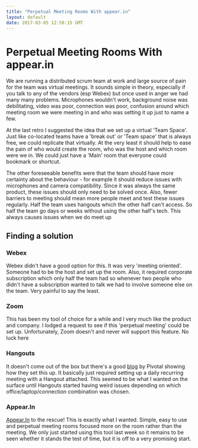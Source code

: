 ```yaml
---
title: "Perpetual Meeting Rooms With appear.in"
layout: default
date: 2017-03-05 12:50:15 GMT
---
```


# Perpetual Meeting Rooms With appear.in
We are running a distributed scrum team at work and large source of pain for the team was virtual meetings. 
It sounds simple in theory, especially if you talk to any of the vendors (esp Webex) but once used in anger we had
 many many problems. Microphones wouldn't work, background noise was debilitating, video was poor, connection was poor,
 confusion around which meeting room we were meeting in and who was setting it up just to name a few. 
 
At the last retro I suggested the idea that we set up a virtual 'Team Space'. Just like co-located teams have a 'break out'
or 'Team space' that is always free, we could replicate that virtually. At the very least it should help 
to ease the pain of who would create the room, who was the host and which room were we in. We could just have a 
'Main' room that everyone could bookmark or shortcut. 

The other foreseeable benefits were that the team should have more certainty about the behaviour - for example it
should reduce issues with microphones and camera compatibility. Since it was always the same product, these issues
should only need to be solved once. Also, fewer barriers to meeting should mean more people meet and test these issues
regularly. Half the team uses hangouts which the other half can't access. So half the team go days or weeks without
using the other half's tech. This always causes issues when we do meet up

## Finding a solution

### Webex
Webex didn't have a good option for this. It was very 'meeting oriented'. Someone had to be the host and set up the room.
Also, it required corporate subscription which only half the team had so whenever two people who didn't have a subscription
wanted to talk we had to involve someone else on the team. Very painful to say the least.

### Zoom
This has been my tool of choice for a while and I very much like the product and company. I lodged a request to see
if this 'perpetual meeting' could be set up. Unfortunately, Zoom doesn't and never will support this feature. No luck here

### Hangouts
It doesn't come out of the box but there's a good [blog](https://content.pivotal.io/blog/persistent-google-hangouts-for-distributed-teams)
by Pivotal showing how they set this up. It basically just required setting up a daily recurring meeting with a Hangout attached.
This seemed to be what I wanted on the surface until Hangouts started having weird issues depending on which office/laptop/connection
combination was chosen. 

### Appear.In
[Appear.In](https://appear.in/) to the rescue! This is exactly what I wanted. Simple, easy to use and perpetual meeting rooms
focused more on the room rather than the meeting. We only just started using this tool last week so it remains to be 
seen whether it stands the test of time, but it is off to a very promising start.
